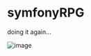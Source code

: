 # symfonyRPG

doing it again... 

![image](https://user-images.githubusercontent.com/79169638/220190887-7bfb340d-7a8d-4a4e-9d27-090c88619804.png)
